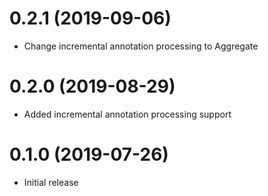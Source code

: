 0.2.1 (2019-09-06)
==================
* Change incremental annotation processing to Aggregate

0.2.0 (2019-08-29)
==================
* Added incremental annotation processing support

0.1.0 (2019-07-26)
==================
* Initial release